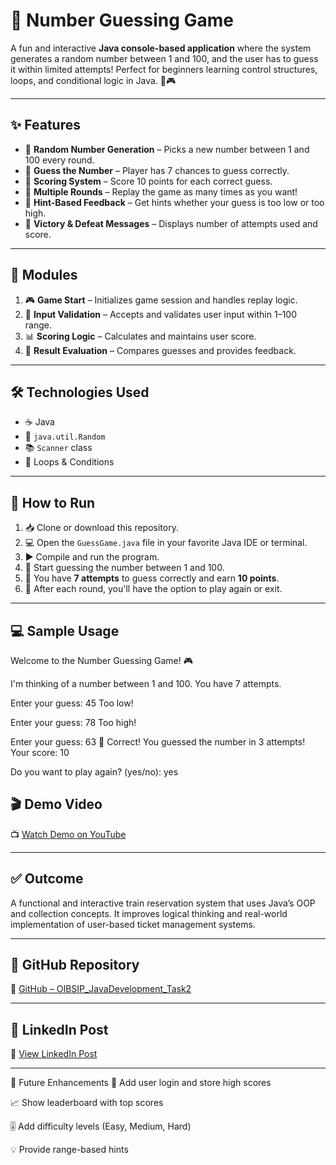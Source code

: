 # 🎯 Number Guessing Game

A fun and interactive **Java console-based application** where the system generates a random number between 1 and 100, and the user has to guess it within limited attempts! Perfect for beginners learning control structures, loops, and conditional logic in Java. 🧠🎮

---

## ✨ Features

- 🎲 **Random Number Generation** – Picks a new number between 1 and 100 every round.
- 🧠 **Guess the Number** – Player has 7 chances to guess correctly.
- 🧮 **Scoring System** – Score 10 points for each correct guess.
- 🔁 **Multiple Rounds** – Replay the game as many times as you want!
- 📢 **Hint-Based Feedback** – Get hints whether your guess is too low or too high.
- 🎉 **Victory & Defeat Messages** – Displays number of attempts used and score.

---

## 🧩 Modules

1. 🎮 **Game Start** – Initializes game session and handles replay logic.
2. 🧾 **Input Validation** – Accepts and validates user input within 1–100 range.
3. 📊 **Scoring Logic** – Calculates and maintains user score.
4. 🚦 **Result Evaluation** – Compares guesses and provides feedback.

---

## 🛠️ Technologies Used

- ☕ Java
- 🎲 `java.util.Random`
- 📚 `Scanner` class
- 🔁 Loops & Conditions

---

## 🚀 How to Run

1. 📥 Clone or download this repository.
2. 💻 Open the `GuessGame.java` file in your favorite Java IDE or terminal.
3. ▶️ Compile and run the program.
4. 🎯 Start guessing the number between 1 and 100.
5. 🧮 You have **7 attempts** to guess correctly and earn **10 points**.
6. 🔁 After each round, you'll have the option to play again or exit.

---

## 💻 Sample Usage

Welcome to the Number Guessing Game! 🎮

I'm thinking of a number between 1 and 100.
You have 7 attempts.

Enter your guess: 45
Too low!

Enter your guess: 78
Too high!

Enter your guess: 63
🎉 Correct! You guessed the number in 3 attempts!
Your score: 10

Do you want to play again? (yes/no): yes

## 🎬 Demo Video
📺 [Watch Demo on YouTube](https://youtu.be/Xhs_-1tgIUY)

---

## ✅ Outcome
A functional and interactive train reservation system that uses Java’s OOP and collection concepts. It improves logical thinking and real-world implementation of user-based ticket management systems.

---

## 🔗 GitHub Repository
📂 [GitHub – OIBSIP_JavaDevelopment_Task2](https://github.com/Jabinashajahan/OIBSIP_JavaDevelopment_Task2.git)

---
## 💼 LinkedIn Post
🔗 [View LinkedIn Post](https://www.linkedin.com/posts/jabinashajahan_oibsip-task2-javadevelopment-activity-7332463988364001284-vG2Y?utm_source=share&utm_medium=member_desktop&rcm=ACoAADwlJWQBrrVRyb-KEVvIFvk6qd9bXG6DgAY)

---
🌱 Future Enhancements
🔐 Add user login and store high scores

📈 Show leaderboard with top scores

🎚️ Add difficulty levels (Easy, Medium, Hard)

💡 Provide range-based hints




